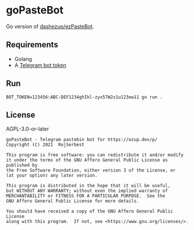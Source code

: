 # goPasteBot

Go version of [dashezup/ezPasteBot](https://github.com/dahsezup/ezPasteBot).

## Requirements

- Golang
- A [Telegram bot token](https://t.me/botfather)

## Run

```
BOT_TOKEN=123456:ABC-DEF1234ghIkl-zyx57W2v1u123ew11 go run .
```

## License

AGPL-3.0-or-later

```
goPasteBot - Telegram pastebin bot for https://ezup.dev/p/
Copyright (C) 2021  RojSerbest

This program is free software: you can redistribute it and/or modify
it under the terms of the GNU Affero General Public License as published by
the Free Software Foundation, either version 3 of the License, or
(at your option) any later version.

This program is distributed in the hope that it will be useful,
but WITHOUT ANY WARRANTY; without even the implied warranty of
MERCHANTABILITY or FITNESS FOR A PARTICULAR PURPOSE.  See the
GNU Affero General Public License for more details.

You should have received a copy of the GNU Affero General Public License
along with this program.  If not, see <https://www.gnu.org/licenses/>.
```
